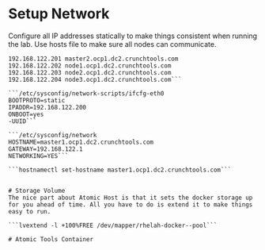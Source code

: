 

# Setup Network
Configure all IP addresses statically to make things consistent when running the lab. Use hosts file to make sure all nodes can communicate.
```192.168.122.200	master1.ocp1.dc2.crunchtools.com
192.168.122.201	master2.ocp1.dc2.crunchtools.com
192.168.122.202	node1.ocp1.dc2.crunchtools.com
192.168.122.203	node2.ocp1.dc2.crunchtools.com
192.168.122.204	node3.ocp1.dc2.crunchtools.com```

```/etc/sysconfig/network-scripts/ifcfg-eth0
BOOTPROTO=static
IPADDR=192.168.122.200
ONBOOT=yes
-UUID```

```/etc/sysconfig/network
HOSTNAME=master1.ocp1.dc2.crunchtools.com
GATEWAY=192.168.122.1
NETWORKING=YES```

```hostnamectl set-hostname master1.ocp1.dc2.crunchtools.com```


# Storage Volume
The nice part about Atomic Host is that it sets the docker storage up for you ahead of time. All you have to do is extend it to make things easy to run.

```lvextend -l +100%FREE /dev/mapper/rhelah-docker--pool```

# Atomic Tools Container
